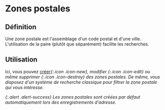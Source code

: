# Zones postales 

## Définition 
Une zone postale est l'assemblage d'un code postal et d'une ville. L'utilisation de la paire (plutôt que séparément) facilite les recherches.

## Utilisation 
Ici, vous pouvez [créer](/backend/postal_zones/new)<i />{:.icon .icon-new}, modifier <i />{:.icon .icon-edit} ou même supprimer <i />{:.icon .icon-destroy} des zones postales.
De même, vous disposez d'un système de recherche classique pour filtrer la zone postale qui vous intéresse.

{:.alert .alert-success}
Les zones postales sont créées par défaut automatiquement lors des enregistrements d'adresse.


